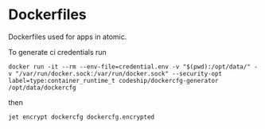 # Dockerfiles

Dockerfiles used for apps in atomic.

To generate ci credentials run
```
docker run -it --rm --env-file=credential.env -v "$(pwd):/opt/data/" -v "/var/run/docker.sock:/var/run/docker.sock" --security-opt label=type:container_runtime_t codeship/dockercfg-generator /opt/data/dockercfg
```

then 
```
jet encrypt dockercfg dockercfg.encrypted
```

